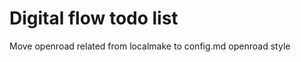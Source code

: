 Digital flow todo list
==============================================================

  Move openroad related from localmake to config.md openroad style
  

